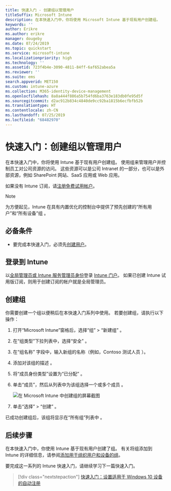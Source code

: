 ```yaml
---
title: 快速入门 - 创建组以管理用户
titleSuffix: Microsoft Intune
description: 在本快速入门中，你将使用 Microsoft Intune 基于现有用户创建组。
keywords: ''
author: Erikre
ms.author: erikre
manager: dougeby
ms.date: 07/24/2019
ms.topic: quickstart
ms.service: microsoft-intune
ms.localizationpriority: high
ms.technology: ''
ms.assetid: 723f4b4e-3090-4811-84ff-6af652abea5a
ms.reviewer: ''
ms.suite: ems
search.appverid: MET150
ms.custom: intune-azure
ms.collection: M365-identity-device-management
ms.openlocfilehash: 8a8a444f886a5b754fd6ba3763e183db0fe95d5f
ms.sourcegitcommit: d2ac912b834c4840de9cc92ba1815b6ecfbfb52b
ms.translationtype: HT
ms.contentlocale: zh-CN
ms.lasthandoff: 07/25/2019
ms.locfileid: "68482970"
---
```

# <a name="quickstart-create-a-group-to-manage-users"></a>快速入门：创建组以管理用户

在本快速入门中，你将使用 Intune 基于现有用户创建组。 使用组来管理用户并控制员工对公司资源的访问。 这些资源可以是公司 Intranet 的一部分，也可以是外部资源，例如 SharePoint 网站、SaaS 应用或 Web 应用。

如果没有 Intune 订阅，请[注册免费试用帐户](free-trial-sign-up.md)。

>[!NOTE]
>为方便起见，Intune 在具有内置优化的控制台中提供了预先创建的“所有用户”和“所有设备”组   。

## <a name="prerequisites"></a>必备条件

- 要完成本快速入门，必须先[创建用户](quickstart-create-user.md)。

## <a name="sign-in-to-intune"></a>登录到 Intune

以[全局管理员或 Intune 服务管理员身份](users-add.md#types-of-administrators)登录 [Intune 门户](https://aka.ms/intuneportal)。 如果已创建 Intune 试用版订阅，则用于创建订阅的帐户就是全局管理员。

## <a name="create-a-group"></a>创建组

你需要创建一个组以便稍后在本快速入门系列中使用。 若要创建组，请执行以下操作：

1. 打开“Microsoft Intune”窗格后，选择“组” > “新建组”    。
2. 在“组类型”下拉列表中，选择“安全”   。
3. 在“组名称”  字段中，输入新组的名称（例如，Contoso 测试人员  ）。
4. 添加对该组的描述  。
5. 将“成员身份类型”设置为“已分配”   。 
6. 单击“成员”，然后从列表中为该组选择一个或多个成员  。

    ![在 Microsoft Intune 中创建组的屏幕截图](./media/quickstart-use-groups-01.png)

7. 单击“选择” > “创建”   。

已成功创建组后，该组将显示在“所有组”列表中  。 

## <a name="next-steps"></a>后续步骤

在本快速入门中，你使用 Intune 基于现有用户创建了组。 有关将组添加到 Intune 的详细信息，请参阅[添加用于组织用户和设备的组](groups-add.md)。

要完成这一系列的 Intune 快速入门，请继续学习下一篇快速入门。

> [!div class="nextstepaction"]
> [快速入门：设置适用于 Windows 10 设备的自动注册](quickstart-setup-auto-enrollment.md)

